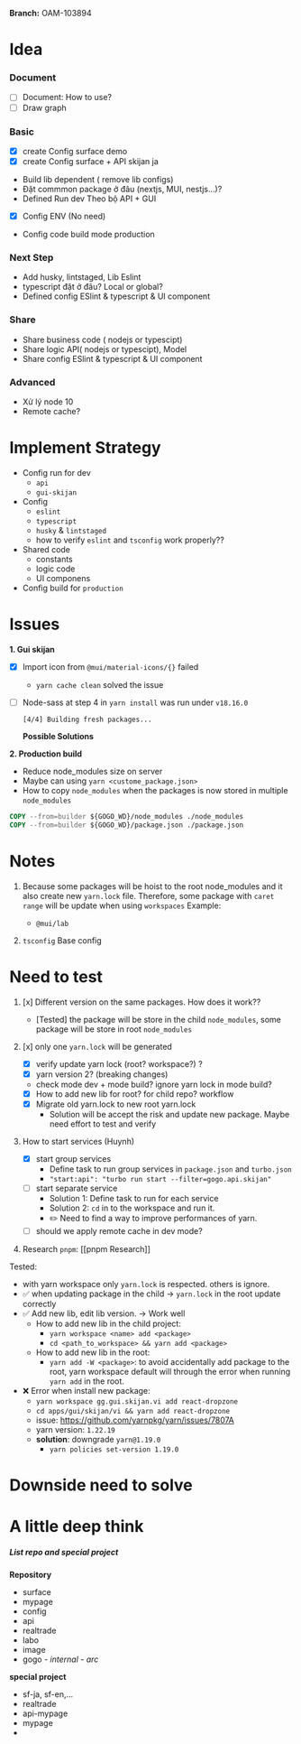 
**Branch:** OAM-103894

# Idea

### Document
- [ ] Document: How to use?
- [ ] Draw graph

### Basic
- [x] create Config surface demo
- [x] create Config surface + API skijan ja
- Build lib dependent ( remove lib configs)
- Đặt commmon package ở đâu (nextjs, MUI, nestjs…)?
- Defined Run dev Theo bộ API + GUI
- [x] Config ENV (No need)
- Config code build mode production

### Next Step
- Add husky, lintstaged, Lib Eslint
- typescript đặt ở đâu? Local or global?
- Defined config ESlint & typescript & UI component

### Share
- Share business code ( nodejs or typescipt)
- Share logic API( nodejs or typescipt), Model
- Share config ESlint & typescript & UI component

### Advanced
- Xử lý node 10
- Remote cache? 

# Implement Strategy
- Config run for dev
	- `api`
	- `gui-skijan`
- Config 
	- `eslint` 
	- `typescript`
	- `husky` & `lintstaged`
	-  how to verify `eslint` and `tsconfig` work properly?? 
- Shared code
	- constants
	- logic code
	- UI componens
- Config build for `production`


# Issues

**1. Gui skijan**
- [x] Import icon from `@mui/material-icons/{}` failed
	- `yarn cache clean` solved the issue


- [ ] Node-sass at step 4 in `yarn install` was run under `v18.16.0`
	```
	[4/4] Building fresh packages...
	```

	**Possible Solutions**


**2. Production build**
- Reduce node_modules size on server
- Maybe can using `yarn <custome_package.json>`
- How to copy `node_modules` when the packages is now stored in multiple `node_modules`
```Dockerfile
COPY --from=builder ${GOGO_WD}/node_modules ./node_modules
COPY --from=builder ${GOGO_WD}/package.json ./package.json
```

# Notes

1. Because some packages will be hoist to the root node_modules and it also create new `yarn.lock` file. Therefore, some package with `caret range` will be update when using `workspaces`
	Example: 
	- `@mui/lab`


2. `tsconfig`
Base config



# Need to test

1. [x] Different version on the same packages. How does it work??
	- [Tested] the package will be store in the child `node_modules`, some package will be store in root `node_modules`

2. [x] only one `yarn.lock` will be generated
	- [x] verify update yarn lock (root? workspace?) ?
	- [x] yarn version 2? (breaking changes)
	- check mode dev + mode build? ignore yarn lock in mode build?
	- [x] How to add new lib for root? for child repo? workflow
	- [x] Migrate old yarn.lock to new root yarn.lock
		- Solution will be accept the risk and update new package. Maybe need effort to test and verify

3. How to start services (Huynh)
	- [x] start group services
		- Define task to run group services in `package.json` and `turbo.json`
		- `"start:api": "turbo run start --filter=gogo.api.skijan"`
	- [ ] start separate service
		- Solution 1: Define task to run for each service
		- Solution 2: `cd` in to the workspace and run it.
		- ✏️ Need to find a way to improve performances of yarn.
	- [ ] should we apply remote cache in dev mode?
 
4. Research `pnpm`: [[pnpm Research]]

Tested: 
- with yarn workspace only `yarn.lock` is respected. others is ignore.
- ✅ when updating package in the child -> `yarn.lock` in the root update correctly
- ✅ Add new lib, edit lib version. -> Work well
	- How to add new lib in the child project:
		- `yarn workspace <name> add <package>`
		- `cd <path_to_workspace> && yarn add <package>`
	- How to add new lib in the root:
		- `yarn add -W <package>`: to avoid accidentally add package to the root, yarn workspace default will through the error when running `yarn add` in the root.
- ❌ Error when install new package:
	- `yarn workspace gg.gui.skijan.vi add react-dropzone`
	- `cd apps/gui/skijan/vi && yarn add react-dropzone`
	- issue: https://github.com/yarnpkg/yarn/issues/7807A
	- yarn version: `1.22.19`
	- **solution**: downgrade `yarn@1.19.0` 
		- `yarn policies set-version 1.19.0`



# Downside need to solve



# A little deep think
##### List repo and special project
**Repository**
- surface
- mypage
- config
- api
- realtrade
- labo
- image
- gogo
*- internal*
*- arc*

**special project**
- sf-ja, sf-en,...
- realtrade
- api-mypage
- mypage
- 